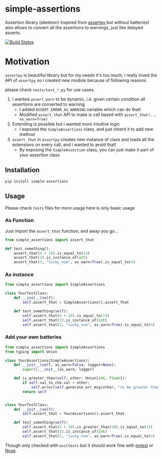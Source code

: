 # simple-assertions

Assertion library (skeleton) inspired from [assertpy](https://github.com/assertpy/assertpy) but without batteries! also allows to convert all the assertions to warnings, just like delayed asserts.

[![Build Status](https://travis-ci.org/ninadmhatre/simple-assertions.svg?branch=master)](https://travis-ci.org/ninadmhatre/simple-assertions)

# Motivation

`assertpy` is beautiful library but for my needs it's too much, i really loved the API of
`assertpy` so i created new module because of following reasons

please check `tests/test_*.py` for use cases. 

1. I wanted `assert_warn` to be dynamic, i.e. given certain condition all assertions are converted to
warning.
   - I added `ASSERT_ERROR_AS_WARNING` variable which can do that!
   - Modified `assert_that` API to make is call based with `assert_that(.., as_warn=True)`
2. Extending is possible but i wanted more intuitive logic
   - I exposed the `SimpleAssertions` class, and just inherit it to add new method
3. `assert_that` in `assertpy` creates new instance of class and loads all the extensions on every
call, and i wanted to avoid that!
   - By exposing the `SimpleAssertion` class, you can just make it part of your assertion class

## Installation

```
pip install simple-assertions
```

## Usage

Please check `tests` files for more usage here is only basic usage

### As Function
Just import the `assert_that` function, and away you go...

```python
from simple_assertions import assert_that

def test_something():
    assert_that(4 + 10).is_equal_to(14)
    assert_that(1).is_instance_of(int)
    assert_that(3, "lucky_num", as_warn=True).is_equal_to(4)
```

### As instance

```python
from simple_assertions import SimpleAssertions

class YourTestClass:
    def __init__(self):
        self.assert_that = SimpleAssertions().assert_that

    def test_something(self):
        self.assert_that(4 + 10).is_equal_to(14)
        self.assert_that(1).is_instance_of(int)
        self.assert_that(3, "lucky_num", as_warn=True).is_equal_to(4)      
```

### Add your own batteries
```python
from simple_assertions import SimpleAssertions
from typing import Union

class YourAssertions(SimpleAssertions):
    def __init__(self, as_warn=False, logger=None):
        super().__init__(as_warn, logger)

    def is_greater_than(self, other: Union[int, float]):
        if self.val_to_chk.val < other:
            self.error(self.generate_err_msg(other, "to be greater than"))
        return self


class YourTestClass:
    def __init__(self):
        self.assert_that = YourAssertions().assert_that

    def test_something(self):
        self.assert_that(4 + 10).is_greater_than(10).is_equal_to(14)
        self.assert_that(1).is_instance_of(int)
        self.assert_that(3, "lucky_num", as_warn=True).is_equal_to(4)      
```

Though only checked with `unittests` but it should work fine with [pytest](http://pytest.org/) or [Nose](http://nose.readthedocs.org/).
